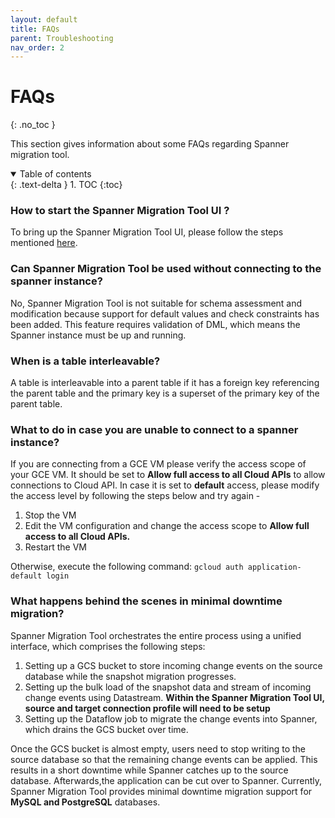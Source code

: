 ```yaml
---
layout: default
title: FAQs
parent: Troubleshooting
nav_order: 2
---
```


# FAQs
{: .no_toc }

This section gives information about some FAQs regarding Spanner migration tool.

<details open markdown="block">
  <summary>
    Table of contents
  </summary>
  {: .text-delta }
1. TOC
{:toc}
</details>

### How to start the Spanner Migration Tool UI ?

To bring up the Spanner Migration Tool UI, please follow the steps mentioned [here](../install.md/#installation-guide).

### Can Spanner Migration Tool be used without connecting to the spanner instance?

No, Spanner Migration Tool is not suitable for schema assessment and modification because support for default values and check constraints has been added. This feature requires validation of DML, which means the Spanner instance must be up and running.

### When is a table interleavable?

A table is interleavable into a parent table if it has a foreign key referencing the parent table and the primary key is a superset of the primary key of the parent table.

### What to do in case you are unable to connect to a spanner instance?

If you are connecting from a GCE VM please verify the access scope of your GCE VM. It should be set to **Allow full access to all Cloud APIs** to allow connections to Cloud API. In case it is set to **default** access, please modify the access level by following the steps below and try again -

1. Stop the VM
2. Edit the VM configuration and change the access scope to **Allow full access to all Cloud APIs.**
3. Restart the VM

Otherwise, execute the following command: `gcloud auth application-default login`

### What happens behind the scenes in minimal downtime migration?

Spanner Migration Tool orchestrates the entire process using a unified interface, which comprises the following steps:

1. Setting up a GCS bucket to store incoming change events on the source database while the snapshot migration progresses.
2. Setting up the bulk load of the snapshot data and stream of incoming change events using Datastream. **Within the Spanner Migration Tool UI, source and target connection profile will need to be setup**
3. Setting up the Dataflow job to migrate the change events into Spanner, which drains the GCS bucket over time.

Once the GCS bucket is almost empty, users need to stop writing to the source database so that the remaining change events can be applied. This results in a short downtime while Spanner catches up to the source database. Afterwards,the application can be cut over to Spanner. Currently, Spanner Migration Tool provides minimal downtime migration support for **MySQL and PostgreSQL** databases.
